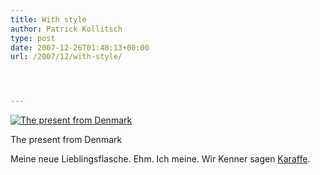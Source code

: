 ```yaml
---
title: With style
author: Patrick Kollitsch
type: post
date: 2007-12-26T01:48:13+00:00
url: /2007/12/with-style/




---
```

<div class="flickr">
  <a href="http://www.flickr.com/photos/schreibblogade/2138709072/" title="The present from Denmark"><img src="//farm3.static.flickr.com/2229/2138709072_1a615c3b89.jpg" alt="The present from Denmark" /></a></p> 
  
  <p>
    The present from Denmark
  </p>
</div>

Meine neue Lieblingsflasche. Ehm. Ich meine. Wir Kenner sagen [Karaffe][1].

 [1]: http://evasolo.com/products-fridge.html